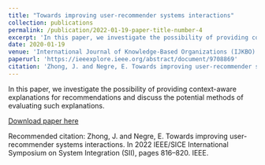 ```yaml
---
title: "Towards improving user-recommender systems interactions"
collection: publications
permalink: /publication/2022-01-19-paper-title-number-4
excerpt: 'In this paper, we investigate the possibility of providing context-aware explanations for recommendations and discuss the potential methods of evaluating such explanations.'
date: 2020-01-19
venue: 'International Journal of Knowledge-Based Organizations (IJKBO)'
paperurl: 'https://ieeexplore.ieee.org/abstract/document/9708869'
citation: 'Zhong, J. and Negre, E. Towards improving user-recommender systems interactions. In 2022 IEEE/SICE International Symposium on System Integration (SII), pages 816–820. IEEE.'
---
```

In this paper, we investigate the possibility of providing context-aware explanations for recommendations and discuss the potential methods of evaluating such explanations.

[Download paper here](https://ieeexplore.ieee.org/abstract/document/9708869)

Recommended citation: Zhong, J. and Negre, E. Towards improving user-recommender systems interactions. In 2022 IEEE/SICE International Symposium on System Integration (SII), pages 816–820. IEEE.

